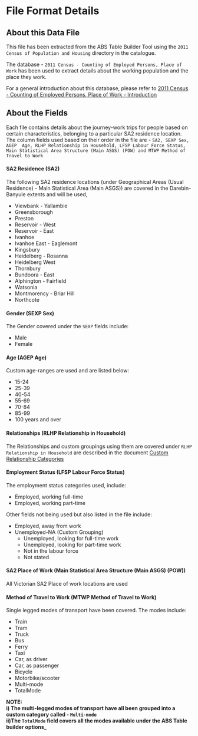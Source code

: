 # File Format Details

## About this Data File
This file has been extracted from the ABS Table Builder Tool using the `2011 Census of Population and Housing` 
directory in the catalogue. 

The database - `2011 Census - Counting of Employed Persons, Place of Work`  has been used to extract 
details about the working population and the place they work. 

For a general introduction about this database, please refer to [2011 Census - Counting of Employed Persons, Place of
 Work - Introduction](<http://www.abs.gov.au/ausstats/abs@.nsf/Previousproducts/2901.0Main%20Features12011?opendocument&tabname=Summary&prodno=2901.0&issue=2011&num=&view=>)

## About the Fields
Each file contains details about the journey-work trips for people based on certain characteristics, belonging to a 
particular SA2 residence location. The column fields used based on their order in the file are - `SA2, SEXP Sex, AGEP 
Age, RLHP Relationship in Household, LFSP Labour Force Status, Main Statistical Area Structure (Main ASGS) (POW) and MTWP Method of Travel to Work`  

#### SA2 Residence (SA2)
The following SA2 residence locations (under Geographical Areas (Usual Residence) - Main Statistical Area (Main ASGS)) 
are covered in the 
Darebin-Banyule 
extents and will
 be used, 

* Viewbank - Yallambie
* Greensborough
* Preston
* Reservoir - West
* Reservoir - East
* Ivanhoe
* Ivanhoe East - Eaglemont
* Kingsbury
* Heidelberg - Rosanna
* Heidelberg West
* Thornbury
* Bundoora - East
* Alphington - Fairfield
* Watsonia
* Montmorency - Briar Hill
* Northcote

#### Gender (SEXP Sex) 
The Gender covered under the `SEXP` fields include: 

* Male
* Female

#### Age (AGEP Age)
Custom age-ranges are used and are listed below:

* 15-24
* 25-39
* 40-54
* 55-69
* 70-84
* 85-99
* 100 years and over

#### Relationships (RLHP Relationship in Household)
The Relationships and custom groupings using them are covered under `RLHP Relationship in Household` 
are described in the document [Custom Relationship Categories](<../Custom Individual Relationship Categories.pdf>)                     

#### Employment Status (LFSP Labour Force Status)
The employment status categories used, include:

* Employed, working full-time
* Employed, working part-time

Other fields not being used but also listed in the file include:

* Employed, away from work
* Unemployed-NA (Custom Grouping)
  * Unemployed, looking for full-time work
  * Unemployed, looking for part-time work
  * Not in the labour force
  * Not stated

#### SA2 Place of Work (Main Statistical Area Structure (Main ASGS) (POW))
All Victorian SA2 Place of work locations are used

#### Method of Travel to Work (MTWP Method of Travel to Work)
Single legged modes of transport have been covered. The modes include:

* Train
* Tram
* Truck
* Bus
* Ferry
* Taxi
* Car, as driver
* Car, as passenger
* Bicycle
* Motorbike/scooter
* Multi-mode
* TotalMode 
       	
**NOTE:\
i) The multi-legged modes of transport have all been grouped into a custom category called - `Multi-mode`\
ii)The `TotalMode` field covers all the modes available under the ABS Table builder options\_**    
   	
